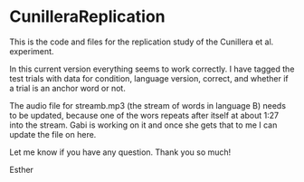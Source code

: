 # CunilleraReplication

This is the code and files for the replication study of the Cunillera et al. experiment.

In this current version everything seems to work correctly. I have tagged the test trials with data for condition, language version, correct, and whether if a trial is an anchor word or not.

The audio file for streamb.mp3 (the stream of words in language B) needs to be updated, because one of the wors repeats after itself at about 1:27 into the stream. Gabi is working on it and once she gets that to me I can update the file on here.

Let me know if you have any question. Thank you so much!

Esther
